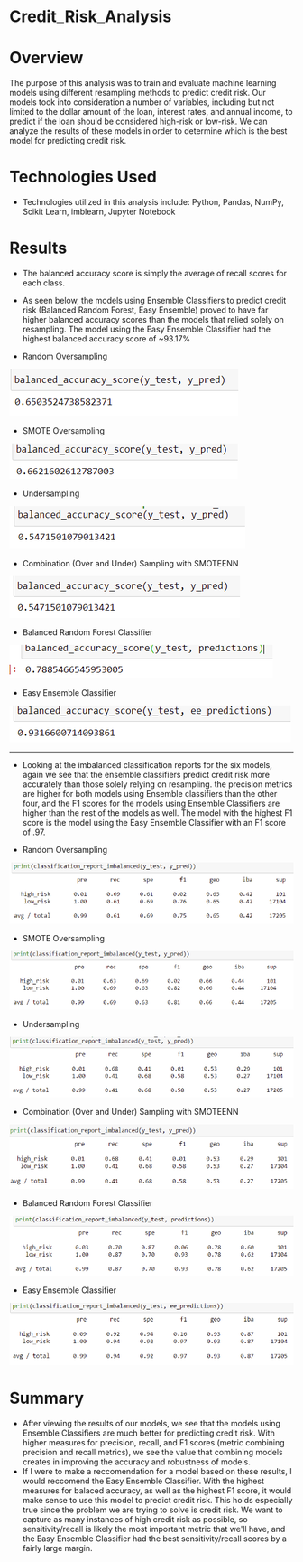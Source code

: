 # Credit_Risk_Analysis

# Overview
The purpose of this analysis was to train and evaluate machine learning models using different resampling methods to predict credit risk. Our models took into consideration a number of variables, including but not limited to the dollar amount of the loan, interest rates, and annual income, to predict if the loan should be considered high-risk or low-risk. We can analyze the results of these models in order to determine which is the best model for predicting credit risk. 

# Technologies Used
- Technologies utilized in this analysis include: Python, Pandas, NumPy, Scikit Learn, imblearn, Jupyter Notebook

# Results 
- The balanced accuracy score is simply the average of recall scores for each class. 
- As seen below, the models using Ensemble Classifiers to predict credit risk (Balanced Random Forest, Easy Ensemble) proved to have far higher balanced accuracy scores than the models that relied solely on resampling. The model using the Easy Ensemble Classifier had the highest balanced accuracy score of ~93.17%

- Random Oversampling

![ba1](images/ba1.PNG)



- SMOTE Oversampling

![ba2](images/ba2.PNG)




- Undersampling



![ba3](images/ba3.PNG)



- Combination (Over and Under) Sampling with SMOTEENN

![ba4](images/ba4.PNG)



- Balanced Random Forest Classifier

![ba5](images/ba5.PNG)



- Easy Ensemble Classifier

![ba6](images/ba6.PNG)


------------------------------------------------------------------------------------------------------------------------------------------------------------------------------

- Looking at the imbalanced classification reports for the six models, again we see that the ensemble classifiers predict credit risk more accurately than those solely relying on resampling. the precision metrics are higher for both models using Ensemble classifiers than the other four, and the F1 scores for the models using Ensemble Classifiers are higher than the rest of the models as well. The model with the highest F1 score is the model using the Easy Ensemble Classifier with an F1 score of .97.


- Random Oversampling

![ci1](images/ci1.PNG)



- SMOTE Oversampling

![ci2](images/ci2.PNG)


- Undersampling

![ci3](images/ci3.PNG)


- Combination (Over and Under) Sampling with SMOTEENN

![ci4](images/ci4.PNG)

- Balanced Random Forest Classifier

![ci5](images/ci5.PNG)

- Easy Ensemble Classifier

![ci6](images/ci6.PNG)



# Summary 
- After viewing the results of our models, we see that the models using Ensemble Classifiers are much better for predicting credit risk. With higher measures for precision, recall, and F1 scores (metric combining precision and recall metrics), we see the value that combining models creates in improving the accuracy and robustness of models. 
- If I were to make a reccomendation for a model based on these results, I would reccomend the Easy Ensemble Classifier. With the highest measures for balaced accuracy, as well as the highest F1 score, it would make sense to use this model to predict credit risk. This holds especially true since the problem we are trying to solve is credit risk. We want to capture as many instances of high credit risk as possible, so sensitivity/recall is likely the most important metric that we'll have, and the Easy Ensemble Classifier had the best sensitivity/recall scores by a fairly large margin.
